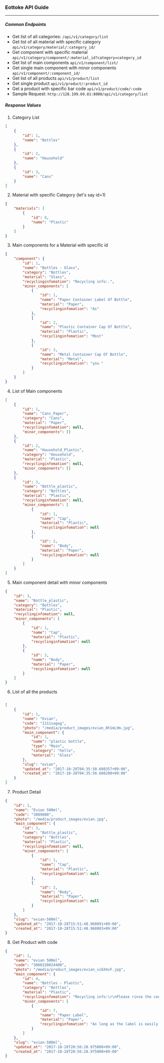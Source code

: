 ### Eottoke API Guide
----

##### Common Endpoints 

- Get list of all categories: `/api/v1/category/list`
- Get list of all material with specific category `api/v1/category/material/:category_id/`
- Get component with specific material `api/v1/category/component/:material_id?category=category_id`
- Get list of main components `api/v1/component/list/`
- Get single main component with minor components `api/v1/component/:component_id/`
- Get list of all products `api/v1/product/list`
- Get single product `api/v1/product/:product_id`
- Get a product with specific bar code `api/v1/product/code/:code`
- Sample Request:  `http://128.199.69.81:8000/api/v1/category/list`

##### Response Values

1. Category List 

```json
[
    {
        "id": 1,
        "name": "Bottles"
    },
    {
        "id": 2,
        "name": "Household"
    },
    {
        "id": 3,
        "name": "Cans"
    }
]

```

2. Material with specific Category (let's say id=1)

```json
{
    "materials": [
        {
            "id": 8,
            "name": "Plastic"
        }
    ]
}

```

3. Main components for a Material with specific id

```json
{
    "component": {
        "id": 1,
        "name": "Bottles - Glass",
        "category": "Bottles",
        "material": "Glass",
        "recyclinginfomation": "Recycling info:.",
        "minor_components": [
            {
                "id": 1,
                "name": "Paper Container Label Of Bottle",
                "material": "Paper",
                "recyclinginfomation": "As"
            },
            {
                "id": 2,
                "name": "Plastic Container Cap Of Bottle",
                "material": "Plastic",
                "recyclinginfomation": "Most"
            },
            {
                "id": 3,
                "name": "Metal Container Cap Of Bottle",
                "material": "Metal",
                "recyclinginfomation": "you "
            }
        ]
    }
}

```

4. List of Main components


```json
[
    {
        "id": 1,
        "name": "Cans_Paper",
        "category": "Cans",
        "material": "Paper",
        "recyclinginfomation": null,
        "minor_components": []
    },
    {
        "id": 2,
        "name": "Household_Plastic",
        "category": "Household",
        "material": "Plastic",
        "recyclinginfomation": null,
        "minor_components": []
    },
    {
        "id": 3,
        "name": "Bottle_plastic",
        "category": "Bottles",
        "material": "Plastic",
        "recyclinginfomation": null,
        "minor_components": [
            {
                "id": 1,
                "name": "Cap",
                "material": "Plastic",
                "recyclinginfomation": null
            },
            {
                "id": 2,
                "name": "Body",
                "material": "Paper",
                "recyclinginfomation": null
            }
        ]
    }
]

```

5. Main component detail with minor components

```json
{
    "id": 3,
    "name": "Bottle_plastic",
    "category": "Bottles",
    "material": "Plastic",
    "recyclinginfomation": null,
    "minor_components": [
        {
            "id": 1,
            "name": "Cap",
            "material": "Plastic",
            "recyclinginfomation": null
        },
        {
            "id": 2,
            "name": "Body",
            "material": "Paper",
            "recyclinginfomation": null
        }
    ]
}

```


6. List of all the products

```json

[
    {
        "id": 1,
        "name": "Evian",
        "code": "1111vagag",
        "photo": "/media/product_images/evian_8h1mL9m.jpg",
        "main_component": {
            "id": 1,
            "name": "plastic bottle",
            "type": "Main",
            "category": "hello",
            "material": "Glass"
        },
        "slug": "evian",
        "updated_at": "2017-10-28T04:35:50.608357+09:00",
        "created_at": "2017-10-28T04:35:50.608280+09:00"
    }
]
```

7. Product Detail 

```json
{
    "id": 1,
    "name": "Evian 500ml",
    "code": "3089080",
    "photo": "/media/product_images/evian.jpg",
    "main_component": {
        "id": 3,
        "name": "Bottle_plastic",
        "category": "Bottles",
        "material": "Plastic",
        "recyclinginfomation": null,
        "minor_components": [
            {
                "id": 1,
                "name": "Cap",
                "material": "Plastic",
                "recyclinginfomation": null
            },
            {
                "id": 2,
                "name": "Body",
                "material": "Paper",
                "recyclinginfomation": null
            }
        ]
    },
    "slug": "evian-500ml",
    "updated_at": "2017-10-28T15:51:48.968091+09:00",
    "created_at": "2017-10-28T15:51:48.968003+09:00"
}

```

8. Get Product with code 

```json
{
    "id": 1,
    "name": "evian 500ml",
    "code": "3068320024400",
    "photo": "/media/product_images/evian_vibX4vF.jpg",
    "main_component": {
        "id": 4,
        "name": "Bottles - Plastic",
        "category": "Bottles",
        "material": "Plastic",
        "recyclinginfomation": "Recycling info:\r\nPlease rinse the containers before disposal and place them in a clear plastic bag. Just like general waste, the recyclable waste should be placed outside the building or in designated areas/bins.\r\n\r\nNOTE:\r\nContainers that are plastic-coated are not fit for recycling and should be disposed of together with general waste.\r\n\r\nExtra buttons:\r\n“What if my container has a paper label?” >> As long as the label is easily removable and made only of paper, you can remove it and put it together with paper recycling waste. However paper and glue is easily removed during normal recycling process, so you can skip this altogether.",
        "minor_components": [
            {
                "id": 7,
                "name": "Paper Label",
                "material": "Paper",
                "recyclinginfomation": "As long as the label is easily removable and made only of paper, you can remove it and put it together with paper recycling waste. However paper and glue is easily removed during normal recycling process, so you can skip this altogether."
            }
        ]
    },
    "slug": "evian-500ml",
    "updated_at": "2017-10-28T20:56:28.975000+09:00",
    "created_at": "2017-10-28T20:56:28.975000+09:00"
}

```